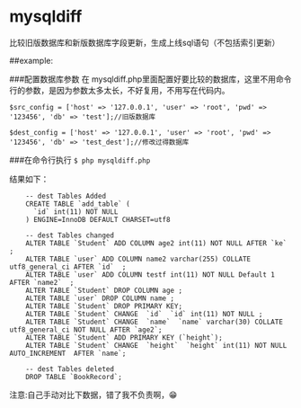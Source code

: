 # mysqldiff
比较旧版数据库和新版数据库字段更新，生成上线sql语句（不包括索引更新）

##example:

###配置数据库参数
在 mysqldiff.php里面配置好要比较的数据库，这里不用命令行的参数，是因为参数太多太长，不好复用，不用写在代码内。

    $src_config = ['host' => '127.0.0.1', 'user' => 'root', 'pwd' => '123456', 'db' => 'test'];//旧版数据库

    $dest_config = ['host' => '127.0.0.1', 'user' => 'root', 'pwd' => '123456', 'db' => 'test_dest'];//修改过得数据库

###在命令行执行 `$ php mysqldiff.php`

结果如下：
      
        -- dest Tables Added 
        CREATE TABLE `add_table` (
          `id` int(11) NOT NULL
        ) ENGINE=InnoDB DEFAULT CHARSET=utf8

        -- dest Tables changed 
        ALTER TABLE `Student` ADD COLUMN age2 int(11) NOT NULL AFTER `ke`  ;
        ALTER TABLE `user` ADD COLUMN name2 varchar(255) COLLATE utf8_general_ci AFTER `id`  ;
        ALTER TABLE `user` ADD COLUMN testf int(11) NOT NULL Default 1 AFTER `name2`  ;
        ALTER TABLE `Student` DROP COLUMN age ;
        ALTER TABLE `user` DROP COLUMN name ;
        ALTER TABLE `Student` DROP PRIMARY KEY;
        ALTER TABLE `Student` CHANGE  `id`  `id` int(11) NOT NULL ;
        ALTER TABLE `Student` CHANGE  `name`  `name` varchar(30) COLLATE utf8_general_ci NOT NULL AFTER `age2`;
        ALTER TABLE `Student` ADD PRIMARY KEY (`height`);
        ALTER TABLE `Student` CHANGE  `height`  `height` int(11) NOT NULL  AUTO_INCREMENT  AFTER `name`;

        -- dest Tables deleted 
        DROP TABLE `BookRecord`;


注意:自己手动对比下数据，错了我不负责啊，😁
